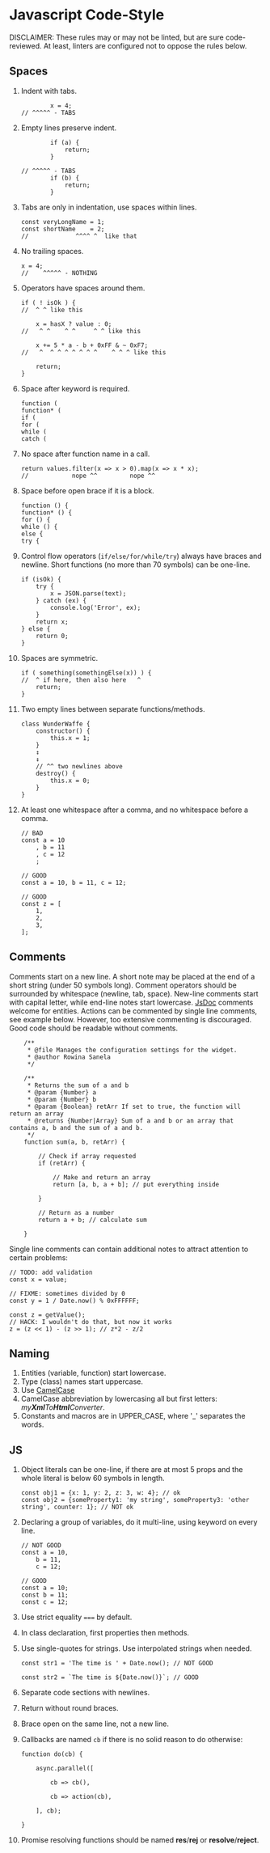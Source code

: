 # Javascript Code-Style


DISCLAIMER: These rules may or may not be linted, but are sure code-reviewed.
At least, linters are configured not to oppose the rules below.


## Spaces

1. Indent with tabs.
	
	```
			x = 4;
	// ^^^^^ - TABS
	```

1. Empty lines preserve indent.
	
	```
			if (a) {
				return;
			}
			
	// ^^^^^ - TABS
			if (b) {
				return;
			}
	```

1. Tabs are only in indentation, use spaces within lines.
	
	```
	const veryLongName = 1;
	const shortName    = 2;
	//             ^^^^ ^  like that
	```

1. No trailing spaces.
	
	```
	x = 4;
	//    ^^^^^ - NOTHING
	```

1. Operators have spaces around them.
	
	```
	if ( ! isOk ) {
	//  ^ ^ like this
		
		x = hasX ? value : 0;
	//   ^ ^    ^ ^     ^ ^ like this
		
		x += 5 * a - b + 0xFF & ~ 0xF7;
	//   ^  ^ ^ ^ ^ ^ ^ ^    ^ ^ ^ like this
		
		return;
	}
	```

1. Space after keyword is required.
	
	```
	function (
	function* (
	if (
	for (
	while (
	catch (
	```

1. No space after function name in a call.
	
	```
	return values.filter(x => x > 0).map(x => x * x);
	//            nope ^^         nope ^^
	```

1. Space before open brace if it is a block.
	
	```
	function () {
	function* () {
	for () {
	while () {
	else {
	try {
	```

1. Control flow operators (`if/else/for/while/try`) always have braces and newline.
Short functions (no more than 70 symbols) can be one-line.
	
	```
	if (isOk) {
		try {
			x = JSON.parse(text);
		} catch (ex) {
			console.log('Error', ex);
		}
		return x;
	} else {
		return 0;
	}
	```

1. Spaces are symmetric.
	
	```
	if ( something(somethingElse(x)) ) {
	//  ^ if here, then also here   ^
		return;
	}
	```

1. Two empty lines between separate functions/methods.
	
	```
	class WunderWaffe {
		constructor() {
			this.x = 1;
		}
		↕
		↕
		// ^^ two newlines above
		destroy() {
			this.x = 0;
		}
	}
	```

1. At least one whitespace after a comma, and no whitespace before a comma.
	
	```
	// BAD
	const a = 10
		, b = 11
		, c = 12
		;
	
	// GOOD
	const a = 10, b = 11, c = 12;
	
	// GOOD
	const z = [
		1,
		2,
		3,
	];
	```


## Comments

Comments start on a new line. A short note may be placed at the end of a short string
(under 50 symbols long).
Comment operators should be surrounded by whitespace (newline, tab, space).
New-line comments start with capital letter, while end-line notes start lowercase.
[JsDoc](http://usejsdoc.org) comments welcome for entities. Actions can be commented
by single line comments, see example below.
However, too extensive commenting is discouraged. Good code should be readable without
comments.

```
	/**
	 * @file Manages the configuration settings for the widget.
	 * @author Rowina Sanela
	 */
	 
	/**
	 * Returns the sum of a and b
	 * @param {Number} a
	 * @param {Number} b
	 * @param {Boolean} retArr If set to true, the function will return an array
	 * @returns {Number|Array} Sum of a and b or an array that contains a, b and the sum of a and b.
	 */
	function sum(a, b, retArr) {
		
		// Check if array requested
		if (retArr) {
			
			// Make and return an array
			return [a, b, a + b]; // put everything inside
			
		}
		
		// Return as a number
		return a + b; // calculate sum
		
	}
```

Single line comments can contain additional notes to attract attention to certain problems:

```
// TODO: add validation
const x = value;

// FIXME: sometimes divided by 0
const y = 1 / Date.now() % 0xFFFFFF;

const z = getValue();
// HACK: I wouldn't do that, but now it works
z = (z << 1) - (z >> 1); // z*2 - z/2
```


## Naming

1. Entities (variable, function) start lowercase.
1. Type (class) names start uppercase.
1. Use [СamelCase](https://ru.wikipedia.org/wiki/CamelCase)
1. CamelCase abbreviation by lowercasing all but first letters: *my**Xml**To**Html**Converter*.
1. Constants and macros are in UPPER\_CASE, where '\_' separates the words.



## JS

1. Object literals can be one-line, if there are at most 5 props and the whole
literal is below 60 symbols in length.
	
	```
	const obj1 = {x: 1, y: 2, z: 3, w: 4}; // ok
	const obj2 = {someProperty1: 'my string', someProperty3: 'other string', counter: 1}; // NOT ok
	```

1. Declaring a group of variables, do it multi-line, using keyword on every line.
	
	```
	// NOT GOOD
	const a = 10,
		b = 11,
		c = 12;
	
	// GOOD
	const a = 10;
	const b = 11;
	const c = 12;
	```

1. Use strict equality `===` by default.

1. In class declaration, first properties then methods.

1. Use single-quotes for strings. Use interpolated strings when needed.
	
	```
	const str1 = 'The time is ' + Date.now(); // NOT GOOD
	
	const str2 = `The time is ${Date.now()}`; // GOOD
	```

1. Separate code sections with newlines.

1. Return without round braces.

1. Brace open on the same line, not a new line.

1. Callbacks are named `cb` if there is no solid reason to do otherwise:
	
	```
	function do(cb) {
	
		async.parallel([
			
			cb => cb(),
			
			cb => action(cb),
			
		], cb);
		
	}
	```

1. Promise resolving functions should be named **res**/**rej** or **resolve**/**reject**.
